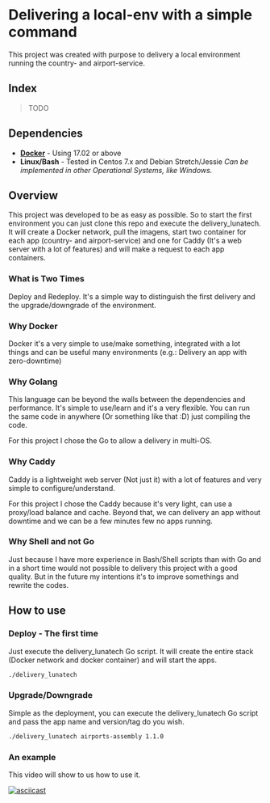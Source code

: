 # Delivering a local-env with a simple command

This project was created with purpose to delivery a local environment running the country- and airport-service.

## Index

> TODO

## Dependencies

* __[Docker](https://docs.docker.com/install/)__ - Using 17.02 or above
* __Linux/Bash__ - Tested in Centos 7.x and Debian Stretch/Jessie
  _Can be implemented in other Operational Systems, like Windows._

## Overview

This project was developed to be as easy as possible. So to start the first environment you can just clone this repo and execute the delivery_lunatech. It will create a Docker network, pull the imagens, start two container for each app (country- and airport-service) and one for Caddy (It's a web server with a lot of features) and will make a request to each app containers.

### What is Two Times

Deploy and Redeploy. It's a simple way to distinguish the first delivery and the upgrade/downgrade of the environment.

### Why Docker

Docker it's a very simple to use/make something, integrated with a lot things and can be useful many environments (e.g.: Delivery an app with zero-downtime)

### Why Golang

This language can be beyond the walls between the dependencies and performance. It's simple to use/learn and it's a very flexible. You can run the same code in anywhere (Or something like that :D) just compiling the code.

For this project I chose the Go to allow a delivery in multi-OS.

### Why Caddy

Caddy is a lightweight web server (Not just it) with a lot of features and very simple to configure/understand.

For this project I chose the Caddy because it's very light, can use a proxy/load balance and cache. Beyond that, we can delivery an app without downtime and we can be a few minutes few no apps running.

### Why Shell and not Go

Just because I have more experience in Bash/Shell scripts than with Go and in a short time would not possible to delivery this project with a good quality. But in the future my intentions it's to improve somethings and rewrite the codes.

## How to use

### Deploy - The first time

Just execute the delivery_lunatech Go script. It will create the entire stack (Docker network and docker container) and will start the apps.

```bash
./delivery_lunatech
```

### Upgrade/Downgrade

Simple as the deployment, you can execute the delivery_lunatech Go script and pass the app name and version/tag do you wish.

```bash
./delivery_lunatech airports-assembly 1.1.0
```

### An example

This video will show to us how to use it.

[![asciicast](https://asciinema.org/a/WJe9Hcpvm4jtQrIUJiw5bHtiO.png)](https://asciinema.org/a/WJe9Hcpvm4jtQrIUJiw5bHtiO)